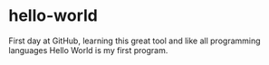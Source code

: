 # hello-world
First day at GitHub, learning this great tool and like all programming languages Hello World is my first program. 
